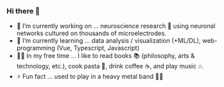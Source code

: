 ### Hi there 👋

- 🔭 I’m currently working on ... neuroscience research 🧠 using neuronal networks cultured on thousands of microelectrodes.
- 🌱 I’m currently learning ... data analysis / visualization (+ML/DL), web-programming (Vue, Typescript, Javascript)
- 💁‍♂️ In my free time ... I like to read books 📚 (philosophy, arts & technology, etc.), cook pasta 🍝, drink coffee ☕️, and play music 🎶.
- ⚡ Fun fact ... used to play in a heavy metal band 🎸😎

<!--
**tk-neuron/tk-neuron** is a ✨ _special_ ✨ repository because its `README.md` (this file) appears on your GitHub profile.

Here are some ideas to get you started:

- 🔭 I’m currently working on ... neuroscience research, using neuronal networks cultured on thousands of microelectrodes
- 🌱 I’m currently learning ... machine learning, web-programming (Vue, Typescript, Javascript)
- 💬 Ask me about ...
- ⚡ Fun fact ... used to play in a heavy metal band! 🎸😎
-->

